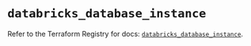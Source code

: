 # `databricks_database_instance`

Refer to the Terraform Registry for docs: [`databricks_database_instance`](https://registry.terraform.io/providers/databricks/databricks/1.81.1/docs/resources/database_instance).
